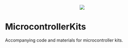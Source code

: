 <p align="center">
  <img src="http://www.fillmurray.com/460/300">
</p>

# MicrocontrollerKits
Accompanying code and materials for microcontroller kits.
